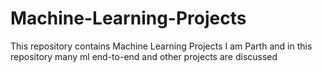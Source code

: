 # Machine-Learning-Projects
This repository contains Machine Learning Projects
I am Parth and in this repository many ml end-to-end and other projects are discussed
